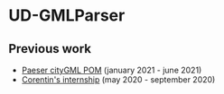 # UD-GMLParser

## Previous work
- [Paeser cityGML POM](https://github.com/VCityTeam/UD-GMLParser/tree/ParserGML-POM) (january 2021 - june 2021)
- [Corentin's internship](https://github.com/VCityTeam/UD-GMLParser/tree/ParserGMl1.0) (may 2020 - september 2020) 
